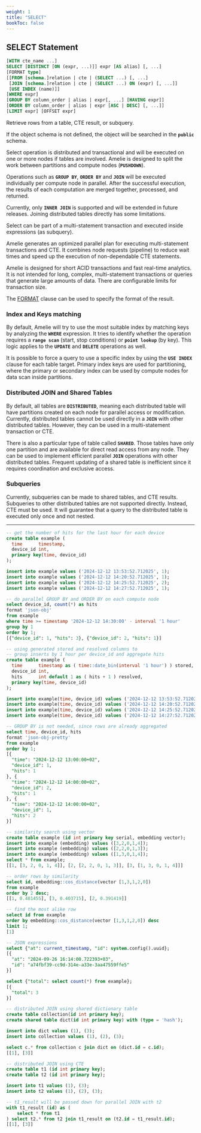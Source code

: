 ```yaml
---
weight: 1
title: "SELECT"
bookToc: false
---
```


## SELECT Statement

```SQL
[WITH cte_name ...]
SELECT [DISTINCT [ON (expr, ...)]] expr [AS alias] [, ...]
[FORMAT type]
[[FROM [schema.]relation | cte | (SELECT ...) [, ...]
 [JOIN [schema.]relation | cte | (SELECT ...) ON (expr) [, ...]]
 [USE INDEX (name)]]
[WHERE expr]
[GROUP BY column_order | alias | expr[, ...] [HAVING expr]]
[ORDER BY column_order | alias | expr [ASC | DESC] [, ...]]
[LIMIT expr] [OFFSET expr]
```

Retrieve rows from a table, CTE result, or subquery.

If the object schema is not defined, the object will be searched in the **`public`** schema.

Select operation is distributed and transactional and will be executed on one or more nodes if tables are
involved. Amelie is designed to split the work between partitions and compute nodes (**`PUSHDOWN`**).

Operations such as **`GROUP BY`**, **`ORDER BY`** and **`JOIN`** will be executed individually per
compute node in parallel. After the successful execution, the results of each computation are merged together,
processed, and returned.

Currently, only **`INNER JOIN`** is supported and will be extended in future releases. Joining distributed
tables directly has some limitations.

Select can be part of a multi-statement transaction and executed inside expressions (as subquery).

Amelie generates an optimized parallel plan for executing multi-statement transactions and CTE. It combines node
requests (pipeline) to reduce wait times and speed up the execution of non-dependable CTE statements.

Amelie is designed for short ACID transactions and fast real-time analytics. It is not intended for long, complex,
multi-statement transactions or queries that generate large amounts of data. There are configurable limits for
transaction size.

The [FORMAT](/docs/sql/query/format) clause can be used to specify the format of the result.

### Index and Keys matching

By default, Amelie will try to use the most suitable index by matching keys by analyzing the **`WHERE`** expression.
It tries to identify whether the operation requires a **`range scan`** (start, stop conditions) or **`point lookup`** (by key).
This logic applies to the **`UPDATE`** and **`DELETE`** operations as well.

It is possible to force a query to use a specific index by using the **`USE INDEX`** clause for each table target. Primary index
keys are used for partitioning, where the primary or secondary index can be used by compute nodes for data scan
inside partitions.

### Distributed JOIN and Shared Tables

By default, all tables are **`DISTRIBUTED`**, meaning each distributed table will have partitions created on each node
for parallel access or modification. Currently, distributed tables cannot be used directly in a **`JOIN`** with other
distributed tables. However, they can be used in a multi-statement transaction or CTE.

There is also a particular type of table called **`SHARED`**. Those tables have only one partition and are available for
direct read access from any node. They can be used to implement efficient parallel **`JOIN`** operations with other
distributed tables. Frequent updating of a shared table is inefficient since it requires coordination and exclusive access.

### Subqueries

Currently, subqueries can be made to shared tables, and CTE results. Subqueries to other distributed tables
are not supported directly. Instead, CTE must be used. It will guarantee that a query to the distributed table is
executed only once and not nested.

---

```SQL
-- get the number of hits for the last hour for each device
create table example (
  time      timestamp,
  device_id int,
  primary key(time, device_id)
);

insert into example values ('2024-12-12 13:53:52.712025', 1);
insert into example values ('2024-12-12 14:20:52.712025', 1);
insert into example values ('2024-12-12 14:25:52.712025', 2);
insert into example values ('2024-12-12 14:27:52.712025', 1);

-- do parallel GROUP BY and ORDER BY on each compute node
select device_id, count(*) as hits
format 'json-obj'
from example
where time >= timestamp '2024-12-12 14:30:00' - interval '1 hour'
group by 1
order by 1;
[{"device_id": 1, "hits": 3}, {"device_id": 2, "hits": 1}]
```

```SQL
-- using generated stored and resolved columns to
-- group inserts by 1 hour per device_id and aggregate hits
create table example (
  time      timestamp as ( time::date_bin(interval '1 hour') ) stored,
  device_id int,
  hits      int default 1 as ( hits + 1 ) resolved,
  primary key(time, device_id)
);

insert into example(time, device_id) values ('2024-12-12 13:53:52.712025', 1);
insert into example(time, device_id) values ('2024-12-12 14:20:52.712025', 1);
insert into example(time, device_id) values ('2024-12-12 14:25:52.712025', 2);
insert into example(time, device_id) values ('2024-12-12 14:27:52.712025', 1);

-- GROUP BY is not needed, since rows are already aggregated
select time, device_id, hits
format 'json-obj-pretty'
from example
order by 1;
[{
  "time": "2024-12-12 13:00:00+02",
  "device_id": 1,
  "hits": 1
}, {
  "time": "2024-12-12 14:00:00+02",
  "device_id": 2,
  "hits": 1
}, {
  "time": "2024-12-12 14:00:00+02",
  "device_id": 1,
  "hits": 2
}]
```

```SQL
-- similarity search using vector
create table example (id int primary key serial, embedding vector);
insert into example (embedding) values ([3,2,0,1,4]);
insert into example (embedding) values ([2,2,0,1,3]);
insert into example (embedding) values ([1,3,0,1,4]);
select * from example;
[[1, [3, 2, 0, 1, 4]], [2, [2, 2, 0, 1, 3]], [3, [1, 3, 0, 1, 4]]]

-- order rows by similarity
select id, embedding::cos_distance(vector [1,3,1,2,0])
from example
order by 2 desc;
[[1, 0.481455], [3, 0.403715], [2, 0.391419]]

-- find the most alike row
select id from example
order by embedding::cos_distance(vector [1,3,1,2,0]) desc
limit 1;
[1]
```

```SQL
-- JSON expressions
select {"at": current_timestamp, "id": system.config().uuid};
[{
  "at": "2024-09-26 16:14:00.722393+03",
  "id": "a74fbf39-cc9d-314e-a33e-3aa47559ffe5"
}]

select {"total": select count(*) from example};
[{
  "total": 3
}]
```

```SQL
-- distributed JOIN using shared dictionary table
create table collection(id int primary key);
create shared table dict(id int primary key) with (type = 'hash');

insert into dict values (1), (3);
insert into collection values (1), (2), (3);

select c.* from collection c join dict on (dict.id = c.id);
[[1], [3]]
```

```SQL
-- distributed JOIN using CTE
create table t1 (id int primary key);
create table t2 (id int primary key);

insert into t1 values (1), (3);
insert into t2 values (1), (2), (3);

-- t1_result will be passed down for parallel JOIN with t2
with t1_result (id) as (
    select * from t1
) select t2.* from t2 join t1_result on (t2.id = t1_result.id);
[[1], [3]]
```
